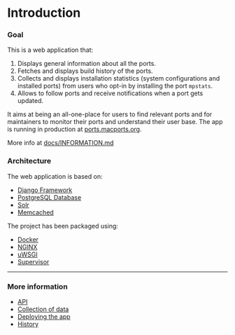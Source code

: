 # Introduction

### Goal

This is a web application that:
 1. Displays general information about all the ports.
 2. Fetches and displays build history of the ports.
 3. Collects and displays installation statistics (system configurations and installed ports) from users who opt-in by
    installing the port `mpstats`.
 4. Allows to follow ports and receive notifications when a port gets updated.
    
It aims at being an all-one-place for users to find relevant ports and for maintainers to monitor their ports and
understand their user base. The app is running in production at [ports.macports.org](https://ports.macports.org).
 
More info at [docs/INFORMATION.md](docs/INTRODUCTION.md)

### Architecture

The web application is based on:
 - [Django Framework](https://www.djangoproject.com)
 - [PostgreSQL Database](https://www.postgresql.org)
 - [Solr](https://lucene.apache.org/solr/)
 - [Memcached](http://memcached.org)
 
The project has been packaged using:
 - [Docker](https://www.docker.com)
 - [NGINX](https://www.nginx.com)
 - [uWSGI](https://uwsgi-docs.readthedocs.io/en/latest/)
 - [Supervisor](http://supervisord.org)

___

### More information
 - [API](/docs/API.json)
 - [Collection of data](/docs/SOURCES.md)
 - [Deploying the app](/docs/DEPLOYMENT.md)
 - [History](/docs/HISTORY.md)